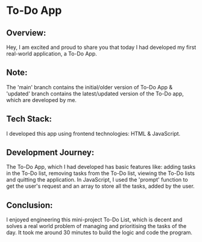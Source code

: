 # To-Do App

## Overview:
Hey, I am excited and proud to share you that today I had developed my first real-world application, a To-Do App.

## Note:
The 'main' branch contains the initial/older version of To-Do App & 'updated' branch contains the latest/updated version of the To-Do app, which are developed by me.

## Tech Stack:
I developed this app using frontend technologies: HTML & JavaScript.

## Development Journey:
The To-Do App, which I had developed has basic features like: adding tasks in the To-Do list, removing tasks from the To-Do list, viewing the To-Do lists and quitting the application.
In JavaScript, I used the 'prompt' function to get the user's request and an array to store all the tasks, added by the user.

## Conclusion:
I enjoyed engineering this mini-project To-Do List, which is decent and solves a real world problem of managing and prioritising the tasks of the day. It took me around 30 minutes to build the logic and code the program.

